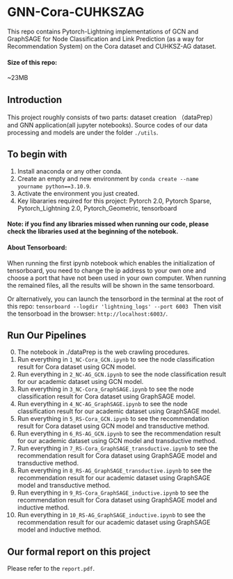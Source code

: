 # GNN-Cora-CUHKSZAG
This repo contains Pytorch-Lightning implementations of GCN  and GraphSAGE for Node Classification and Link Prediction (as a way for Recommendation System) on the Cora dataset and CUHKSZ-AG dataset.
#### Size of this repo:
~23MB
## Introduction
This project roughly consists of two parts: dataset creation （dataPrep） and GNN application(all jupyter notebooks). Source codes of our data processing and models are under the folder `./utils`. 
## To begin with 
1. Install anaconda or any other conda.
2. Create an empty and new environment by `conda create --name yourname python==3.10.9`.
3. Activate the environment you just created.
4. Key libararies required for this project:
Pytorch 2.0, Pytorch Sparse, Pytorch_Lightning 2.0, Pytorch_Geometric, tensorboard
#### Note: if you find any libraries missed when running our code, please check the libraries used at the beginning of the notebook. 
#### About Tensorboard: 
When running the first ipynb notebook which enables the initialization of tensorboard, you need to change the ip address to your own one and choose a port that have not been used in your own computer. When running the remained files, all the results will be shown in the same tensorboard.

Or alternatively, you can launch the tensorbord in the terminal at the root of this repo:
`tensorboard --logdir 'lightning_logs' --port 6003 `
Then visit the tensorboad in the browser: `http://localhost:6003/`.

## Run Our Pipelines
0. The notebook in ./dataPrep is the web crawling procedures.
1. Run everything in `1_NC-Cora_GCN.ipynb` to see the node classification result for Cora dataset using GCN model.
2. Run everything in `2_NC-AG_GCN.ipynb` to see the node classification result for our academic dataset using GCN model.
3. Run everything in `3_NC-Cora_GraphSAGE.ipynb` to see the node classification result for Cora dataset using GraphSAGE model.
4. Run everything in `4_NC-AG_GraphSAGE.ipynb` to see the node classification result for our academic dataset using GraphSAGE model.
5. Run everything in `5_RS-Cora_GCN.ipynb` to see the recommendation result for Cora dataset using GCN model and transductive method.
5. Run everything in `6_RS-AG_GCN.ipynb` to see the recommendation result for our academic dataset using GCN model and transductive method.
6. Run everything in `7_RS-Cora_GraphSAGE_transductive.ipynb` to see the recommendation result for Cora dataset using GraphSAGE model and transductive method.
7. Run everything in `8_RS-AG_GraphSAGE_transductive.ipynb` to see the recommendation result for our academic dataset using GraphSAGE model and transductive method.
8. Run everything in `9_RS-Cora_GraphSAGE_inductive.ipynb` to see the recommendation result for Cora dataset using GraphSAGE model and inductive method.
9. Run everything in `10_RS-AG_GraphSAGE_inductive.ipynb` to see the recommendation result for our academic dataset using GraphSAGE model and inductive method.
## Our formal report on this project
Please refer to the `report.pdf`.
